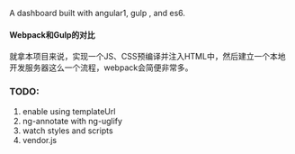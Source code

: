 A dashboard built with angular1, gulp , and es6.

#### Webpack和Gulp的对比

就拿本项目来说，实现一个JS、CSS预编译并注入HTML中，然后建立一个本地开发服务器这么一个流程，webpack会简便非常多。

### TODO:

1. enable using templateUrl
2. ng-annotate with ng-uglify
3. watch styles and scripts
4. vendor.js

